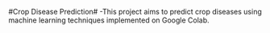 #Crop Disease Prediction#
-This project aims to predict crop diseases using machine learning techniques implemented on Google Colab. 

